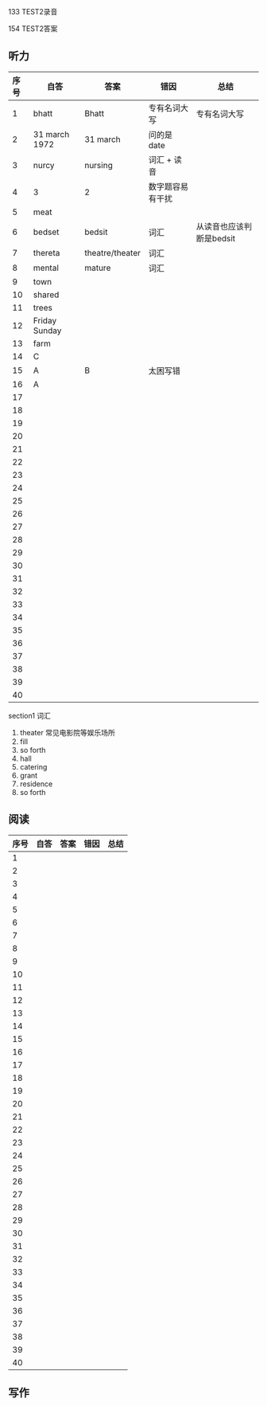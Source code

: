 133 TEST2录音

154 TEST2答案

## 听力

| 序号 | 自答          | 答案            | 错因             | 总结                     |
| :--- | ------------- | --------------- | ---------------- | ------------------------ |
| 1    | bhatt         | Bhatt           | 专有名词大写     | 专有名词大写             |
| 2    | 31 march 1972 | 31 march        | 问的是 date      |                          |
| 3    | nurcy         | nursing         | 词汇 + 读音      |                          |
| 4    | 3             | 2               | 数字题容易有干扰 |                          |
| 5    | meat          |                 |                  |                          |
| 6    | bedset        | bedsit          | 词汇             | 从读音也应该判断是bedsit |
| 7    | thereta       | theatre/theater | 词汇             |                          |
| 8    | mental        | mature          | 词汇             |                          |
| 9    | town          |                 |                  |                          |
| 10   | shared        |                 |                  |                          |
| 11   | trees         |                 |                  |                          |
| 12   | Friday Sunday |                 |                  |                          |
| 13   | farm          |                 |                  |                          |
| 14   | C             |                 |                  |                          |
| 15   | A             | B               | 太困写错         |                          |
| 16   | A             |                 |                  |                          |
| 17   |               |                 |                  |                          |
| 18   |               |                 |                  |                          |
| 19   |               |                 |                  |                          |
| 20   |               |                 |                  |                          |
| 21   |               |                 |                  |                          |
| 22   |               |                 |                  |                          |
| 23   |               |                 |                  |                          |
| 24   |               |                 |                  |                          |
| 25   |               |                 |                  |                          |
| 26   |               |                 |                  |                          |
| 27   |               |                 |                  |                          |
| 28   |               |                 |                  |                          |
| 29   |               |                 |                  |                          |
| 30   |               |                 |                  |                          |
| 31   |               |                 |                  |                          |
| 32   |               |                 |                  |                          |
| 33   |               |                 |                  |                          |
| 34   |               |                 |                  |                          |
| 35   |               |                 |                  |                          |
| 36   |               |                 |                  |                          |
| 37   |               |                 |                  |                          |
| 38   |               |                 |                  |                          |
| 39   |               |                 |                  |                          |
| 40   |               |                 |                  |                          |

section1 词汇

1. theater 常见电影院等娱乐场所
2. fill
3. so forth
4. hall
5. catering
6. grant
7. residence
8. so forth

## 阅读

| 序号 | 自答 | 答案 | 错因 | 总结 |
| :--- | ---- | ---- | ---- | ---- |
| 1    |      |      |      |      |
| 2    |      |      |      |      |
| 3    |      |      |      |      |
| 4    |      |      |      |      |
| 5    |      |      |      |      |
| 6    |      |      |      |      |
| 7    |      |      |      |      |
| 8    |      |      |      |      |
| 9    |      |      |      |      |
| 10   |      |      |      |      |
| 11   |      |      |      |      |
| 12   |      |      |      |      |
| 13   |      |      |      |      |
| 14   |      |      |      |      |
| 15   |      |      |      |      |
| 16   |      |      |      |      |
| 17   |      |      |      |      |
| 18   |      |      |      |      |
| 19   |      |      |      |      |
| 20   |      |      |      |      |
| 21   |      |      |      |      |
| 22   |      |      |      |      |
| 23   |      |      |      |      |
| 24   |      |      |      |      |
| 25   |      |      |      |      |
| 26   |      |      |      |      |
| 27   |      |      |      |      |
| 28   |      |      |      |      |
| 29   |      |      |      |      |
| 30   |      |      |      |      |
| 31   |      |      |      |      |
| 32   |      |      |      |      |
| 33   |      |      |      |      |
| 34   |      |      |      |      |
| 35   |      |      |      |      |
| 36   |      |      |      |      |
| 37   |      |      |      |      |
| 38   |      |      |      |      |
| 39   |      |      |      |      |
| 40   |      |      |      |      |

## 写作








